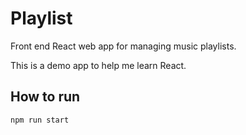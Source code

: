 # Playlist

Front end React web app for managing music playlists.

This is a demo app to help me learn React.

## How to run

`npm run start`
